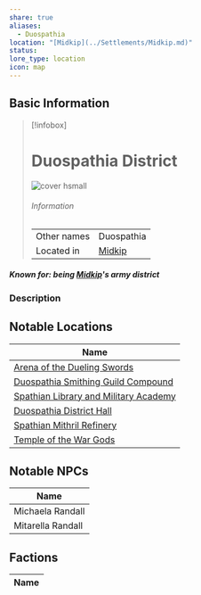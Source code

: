 ```yaml
---
share: true
aliases:
  - Duospathia
location: "[Midkip](../Settlements/Midkip.md)"
status: 
lore_type: location
icon: map
---
```

## Basic Information
> [!infobox]
> # Duospathia District
> ![cover hsmall](insertimage.png)
> ###### Information
> |   |  |
> | ---- | ---- |
> | Other names | Duospathia|
> | Located in | [Midkip](../Settlements/Midkip.md)|
##### Known for: being [Midkip](../Settlements/Midkip.md)'s army district
### Description
## Notable Locations
| Name                                                                                                    |
| ------------------------------------------------------------------------------------------------------- |
| [Arena of the Dueling Swords](../Buildings/Arena%20of%20the%20Dueling%20Swords.md)                     |
| [Duospathia Smithing Guild Compound](../Buildings/Duospathia%20Smithing%20Guild%20Compound.md)       |
| [Spathian Library and Military Academy](../Buildings/Spathian%20Library%20and%20Military%20Academy.md) |
| [Duospathia District Hall](../Buildings/Duospathia%20District%20Hall.md)                           |
| [Spathian Mithril Refinery](../Buildings/Spathian%20Mithril%20Refinery.md)                         |
| [Temple of the War Gods](../Buildings/Temple%20of%20the%20War%20Gods.md)                               |

## Notable NPCs
| Name                                             |
| ------------------------------------------------ |
| Michaela Randall   |
| Mitarella Randall |

## Factions
| Name |
| ---- |

